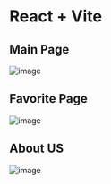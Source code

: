 # React + Vite

## Main Page
![image](https://github.com/christophercoronadocr/Picterest/assets/141755815/275ff955-34de-48ff-ba47-1b6f7c24772a)


## Favorite Page
![image](https://github.com/christophercoronadocr/Picterest/assets/141755815/5143b544-1ba6-4cb2-9b50-e51d9a47b8a2)



## About US
![image](https://github.com/christophercoronadocr/Picterest/assets/141755815/6f232fdb-ae4e-4ac1-a5a9-912d24d34db2)
